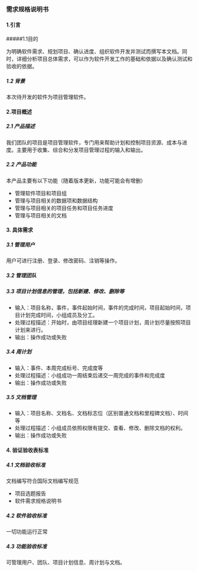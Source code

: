 ### 需求规格说明书

#### 1.引言

#####1.1目的

为明确软件需求、规划项目、确认进度、组织软件开发并测试而撰写本文档。同时，详细分析项目总体需求，可以作为软件开发工作的基础和依据以及确认测试和验收的依据。

##### 1.2 背景

本次待开发的软件为项目管理软件。

#### 2.项目概述

##### 2.1 产品描述

我们团队的项目是项目管理软件，专门用来帮助计划和控制项目资源、成本与进度。主要用于收集、综合和分发项目管理过程的输入和输出。

##### 2.2 产品功能

本产品主要有以下功能（随着版本更新，功能可能会有增删）

- 管理软件项目和项目组
- 管理与项目相关的数据项和数据结构
- 管理与项目相关的项目任务和项目任务进度
- 管理与项目相关的文档

#### 3. 具体需求

##### 3.1 管理用户

用户可进行注册、登录、修改密码、注销等操作。

##### 3.2 管理团队

##### 3.3  项目计划信息的管理，包括新建、修改、删除等

- 输入：项目名称，事件，事件起始时间，事件的完成时间，项目起始时间，项目计划完成时间，小组成员及分工。
- 处理过程描述：开始时，由项目经理新建一个项目计划，周计划尽量按照项目计划来进行。
- 输出：操作成功或失败

##### 3.4 周计划

- 输入：事件、本周完成标号、完成度等
- 处理过程描述：小组成功一周结束后递交一周完成的事件和完成度
- 输出：操作成功或失败

##### 3.5 文档管理

- 输入：项目名称、文档名、文档标志位（区别普通文档和里程碑文档）、时间等
- 处理过程描述：小组成员依照权限有提交、查看、修改、删除文档的权利。
- 输出：操作成功或失败

#### 4. 验证验收表标准

##### 4.1 文档验收标准

文档编写符合国际文档编写规范

- 项目选题报告
- 软件需求规格说明书

##### 4.2 软件验收标准

一切功能运行正常

##### 4.3 功能验收标准

可管理用户、团队、项目计划信息、周计划与文档。